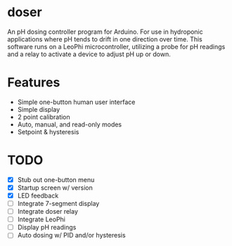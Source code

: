 # doser

An pH dosing controller program for Arduino. For use in hydroponic applications where pH tends to drift in one direction over time. This software runs on a LeoPhi microcontroller, utilizing a probe for pH readings and a relay to activate a device to adjust pH up or down.

# Features

* Simple one-button human user interface
* Simple display
* 2 point calibration
* Auto, manual, and read-only modes
* Setpoint & hysteresis

# TODO

- [x] Stub out one-button menu
- [x] Startup screen w/ version
- [x] LED feedback
- [ ] Integrate 7-segment display
- [ ] Integrate doser relay
- [ ] Integrate LeoPhi
- [ ] Display pH readings
- [ ] Auto dosing w/ PID and/or hysteresis
